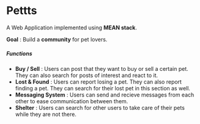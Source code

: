 # Pettts  

A Web Application implemented using **MEAN stack**.

**Goal** : Build a **community** for pet lovers.
##### **Functions**
- **Buy / Sell** : Users can post that they want to buy or sell a certain pet. They can also search for posts of interest and react to it.
- **Lost & Found** : Users can report losing a pet. They can also report finding a pet. They can search for their lost pet in this section as well.
- **Messaging System** : Users can send and recieve messages from each other to ease communication between them.
- **Shelter** : Users can search for other users to take care of their pets while they are not there.
